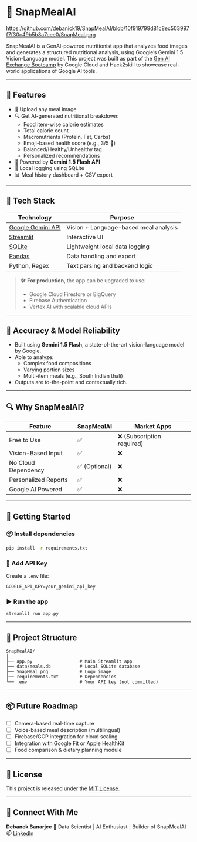 
# 🥗 SnapMealAI

https://github.com/debanick19/SnapMealAI/blob/10f919799d81c8ec503997f7f30c49b5b8a7cee0/SnapMeal.png


SnapMealAI is a GenAI-powered nutritionist app that analyzes food images and generates a structured nutritional analysis, using Google’s Gemini 1.5 Vision-Language model. This project was built as part of the [Gen AI Exchange Bootcamp](https://cloud.google.com/) by Google Cloud and Hack2skill to showcase real-world applications of Google AI tools.

---

## 🚀 Features

- 📸 Upload any meal image
- 🔍 Get AI-generated nutritional breakdown:
  - Food item-wise calorie estimates
  - Total calorie count
  - Macronutrients (Protein, Fat, Carbs)
  - Emoji-based health score (e.g., 3/5 🍎)
  - Balanced/Healthy/Unhealthy tag
  - Personalized recommendations
- 🧠 Powered by **Gemini 1.5 Flash API**
- 💾 Local logging using SQLite
- 📊 Meal history dashboard + CSV export

---

## 🧰 Tech Stack

| Technology       | Purpose                             |
|------------------|-------------------------------------|
| [Google Gemini API](https://makersuite.google.com/) | Vision + Language-based meal analysis |
| [Streamlit](https://streamlit.io)       | Interactive UI                        |
| [SQLite](https://www.sqlite.org/index.html)          | Lightweight local data logging       |
| [Pandas](https://pandas.pydata.org/)                | Data handling and export             |
| Python, Regex    | Text parsing and backend logic      |

> 🛠️ **For production**, the app can be upgraded to use:
> - Google Cloud Firestore or BigQuery
> - Firebase Authentication
> - Vertex AI with scalable cloud APIs

---

## 🧪 Accuracy & Model Reliability

- Built using **Gemini 1.5 Flash**, a state-of-the-art vision-language model by Google.
- Able to analyze:
  - Complex food compositions
  - Varying portion sizes
  - Multi-item meals (e.g., South Indian thali)
- Outputs are to-the-point and contextually rich.

---

## 🔍 Why SnapMealAI?

| Feature | SnapMealAI | Market Apps |
|--------|------------|-------------|
| Free to Use | ✅ | ❌ (Subscription required) |
| Vision-Based Input | ✅ | ❌ |
| No Cloud Dependency | ✅ (Optional) | ❌ |
| Personalized Reports | ✅ | ❌ |
| Google AI Powered | ✅ | ❌ |

---

## 🏁 Getting Started

### 📦 Install dependencies
```bash
pip install -r requirements.txt
````

### 🔐 Add API Key

Create a `.env` file:

```
GOOGLE_API_KEY=your_gemini_api_key
```

### ▶️ Run the app

```bash
streamlit run app.py
```

---

## 🧭 Project Structure

```
SnapMealAI/
│
├── app.py                  # Main Streamlit app
├── data/meals.db           # Local SQLite database
├── SnapMeal.png            # Logo image
├── requirements.txt        # Dependencies
└── .env                    # Your API key (not committed)
```

---

## 📦 Future Roadmap

* [ ] Camera-based real-time capture
* [ ] Voice-based meal description (multilingual)
* [ ] Firebase/GCP integration for cloud scaling
* [ ] Integration with Google Fit or Apple HealthKit
* [ ] Food comparison & dietary planning module

---


## 📄 License

This project is released under the [MIT License](LICENSE).

---

## 🤝 Connect With Me

**Debanek Banarjee**
💼 Data Scientist | AI Enthusiast | Builder of SnapMealAI
📫 [LinkedIn](https://www.linkedin.com/in/debanick-banerjee/)



